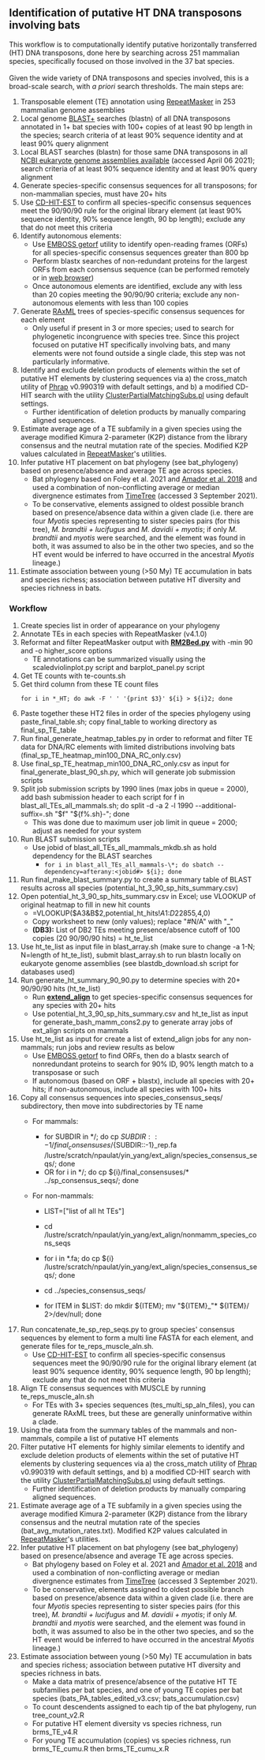 ## Identification of putative HT DNA transposons involving bats

This workflow is to computationally identify putative horizontally transferred (HT) DNA transposons, done here by searching across 251 mammalian species, specifically focused on those involved in the 37 bat species.\
\
Given the wide variety of DNA transposons and species involved, this is a broad-scale search, with _a priori_ search thresholds. The main steps are:
1. Transposable element (TE) annotation using [RepeatMasker](http://repeatmasker.org/) in 253 mammalian genome assemblies
2. Local genome [BLAST+](https://www.ncbi.nlm.nih.gov/books/NBK279690/) searches (blastn) of all DNA transposons annotated in 1+ bat species with 100+ copies of at least 90 bp length in the species; search criteria of at least 90% sequence identity and at least 90% query alignment
3. Local BLAST searches (blastn) for those same DNA transposons in all [NCBI eukaryote genome assemblies available](https://ftp.ncbi.nlm.nih.gov/blast/db/) (accessed April 06 2021); search criteria of at least 90% sequence identity and at least 90% query alignment
4. Generate species-specific consensus sequences for all transposons; for non-mammalian species, must have 20+ hits
5. Use [CD-HIT-EST](http://weizhongli-lab.org/cd-hit/) to confirm all species-specific consensus sequences meet the 90/90/90 rule for the original library element (at least 90% sequence identity, 90% sequence length, 90 bp length); exclude any that do not meet this criteria
6. Identify autonomous elements: 
     * Use [EMBOSS getorf](https://www.bioinformatics.nl/cgi-bin/emboss/help/getorf) utility to identify open-reading frames (ORFs) for all species-specific consensus sequences greater than 800 bp 
     * Perform blastx searches of non-redundant proteins for the largest ORFs from each consensus sequence (can be performed remotely or in [web browser](https://blast.ncbi.nlm.nih.gov/Blast.cgi?PROGRAM=blastx&PAGE_TYPE=BlastSearch&LINK_LOC=blasthome))
     * Once autonomous elements are identified, exclude any with less than 20 copies meeting the 90/90/90 criteria; exclude any non-autonomous elements with less than 100 copies
7. Generate [RAxML](https://github.com/stamatak/standard-RAxML) trees of species-specific consensus sequences for each element
     * Only useful if present in 3 or more species; used to search for phylogenetic incongruence with species tree. Since this project focused on putative HT specifically involving bats, and many elements were not found outside a single clade, this step was not particularly informative.
8. Identify and exclude deletion products of elements within the set of putative HT elements by clustering sequences via a) the cross_match utility of [Phrap](http://www.phrap.org/phredphrapconsed.html) v0.990319 with default settings, and b) a modified CD-HIT search with the utility [ClusterPartialMatchingSubs.pl](https://currentprotocols.onlinelibrary.wiley.com/doi/abs/10.1002/cpz1.154) using default settings.
    * Further identification of deletion products by manually comparing aligned sequences.
9. Estimate average age of a TE subfamily in a given species using the average modified Kimura 2-parameter (K2P) distance from the library consensus and the neutral mutation rate of the species. Modified K2P values calculated in [RepeatMasker](http://repeatmasker.org/)'s utilities.
10. Infer putative HT placement on bat phylogeny (see bat_phylogeny) based on presence/absence and average TE age across species.
    * Bat phylogeny based on Foley et al. 2021 and [Amador et al. 2018](https://link.springer.com/article/10.1007/s10914-016-9363-8) and used a combination of non-conflicting average or median divergnence estimates from [TimeTree](http://www.timetree.org/) (accessed 3 September 2021).
    * To be conservative, elements assigned to oldest possible branch based on presence/absence data within a given clade (i.e. there are four _Myotis_ species representing to sister species pairs (for this tree), _M. brandtii + lucifugus_ and _M. davidii + myotis_; if only _M. brandtii_ and _myotis_ were searched, and the element was found in both, it was assumed to also be in the other two species, and so the HT event would be inferred to have occurred in the ancestral _Myotis_ lineage.)
11. Estimate association between young (>50 My) TE accumulation in bats and species richess; association between putative HT diversity and species richness in bats.


### Workflow
1. Create species list in order of appearance on your phylogeny
2. Annotate TEs in each species with RepeatMasker (v4.1.0)
3. Reformat and filter RepeatMasker output with [**RM2Bed.py**](https://github.com/davidaray/bioinfo_tools/blob/master/RM2bed.py) with -min 90 and -o higher_score options
    * TE annotations can be summarized visually using the scaledviolinplot.py script and barplot_panel.py script
4. Get TE counts with te-counts.sh
5. Get third column from these TE count files
    ```
    for i in *_HT; do awk -F ' ' '{print $3}' ${i} > ${i}2; done
    ```
6. Paste together these HT2 files in order of the species phylogeny using paste_final_table.sh; copy final_table to working directory as final_sp_TE_table
7. Run final_generate_heatmap_tables.py in order to reformat and filter TE data for DNA/RC elements with limited distributions involving bats (final_sp_TE_heatmap_min100_DNA_RC_only.csv)
8. Use final_sp_TE_heatmap_min100_DNA_RC_only.csv as input for final_generate_blast_90_sh.py, which will generate job submission scripts
9. Split job submission scripts by 1990 lines (max jobs in queue = 2000), add bash submission header to each script
    for f in blast_all_TEs_all_mammals.sh; do split -d -a 2 -l 1990 --additional-suffix=.sh "$f" "${f%.sh}-"; done
    * This was done due to maximum user job limit in queue = 2000; adjust as needed for your system
10. Run BLAST submission scripts
    * Use jobid of blast_all_TEs_all_mammals_mkdb.sh as hold dependency for the BLAST searches
      * ```for i in blast_all_TEs_all_mammals-\*; do sbatch --dependency=afterany:<jobid#> ${i}; done```
11. Run final_make_blast_summary.py to create a summary table of BLAST results across all species (potential_ht_3_90_sp_hits_summary.csv)
12. Open potential_ht_3_90_sp_hits_summary.csv in Excel; use VLOOKUP of original heatmap to fill in new hit counts
    * =VLOOKUP($A3&B$2,potential_ht_hits!$A$1:$D$22855,4,0)
    * Copy worksheet to new (only values); replace "#N/A" with "_"
    * **(DB3):** List of DB2 TEs meeting presence/absence cutoff of 100 copies (20 90/90/90 hits) = ht_te_list
13. Use ht_te_list as input file in blast_array.sh (make sure to change -a 1-N; N=length of ht_te_list), submit blast_array.sh to run blastn locally on eukaryote genome assemblies (see blastdb_download.sh script for databases used)
14. Run generate_ht_summary_90_90.py to determine species with 20+ 90/90/90 hits (ht_te_list)
    * Run [**extend_align**](https://github.com/davidaray/bioinfo_tools/blob/master/extend_align.sh) to get species-specific consensus sequences for any species with 20+ hits
    * Use potential_ht_3_90_sp_hits_summary.csv and ht_te_list as input for generate_bash_mamm_cons2.py to generate array jobs of ext_align scripts on mammals
15. Use ht_te_list as input for create a list of extend_align jobs for any non-mammals; run jobs and review results as below
    * Use [EMBOSS getorf](https://www.bioinformatics.nl/cgi-bin/emboss/help/getorf) to find ORFs, then do a blastx search of nonredundant proteins to search for 90% ID, 90% length match to a transposase or such
    * If autonomous (based on ORF + blastx), include all species with 20+ hits; if non-autonomous, include all species with 100+ hits
16. Copy all consensus sequences into species_consensus_seqs/ subdirectory, then move into subdirectories by TE name
     * For mammals:
         * for SUBDIR in \*/; do cp ${SUBDIR::-1}/final_consensuses/${SUBDIR::-1}\_rep.fa /lustre/scratch/npaulat/yin_yang/ext_align/species_consensus_seqs/; done
         * OR for i in \*/; do cp ${i}/final_consensuses/* ../sp_consensus_seqs/; done
    
    * For non-mammals:
         * LIST=\["list of all ht TEs"]
    
         * cd /lustre/scratch/npaulat/yin_yang/ext_align/nonmamm_species_cons_seqs
         * for i in \*.fa; do cp ${i} /lustre/scratch/npaulat/yin_yang/ext_align/species_consensus_seqs/; done
         * cd ../species_consensus_seqs/
         * for ITEM in $LIST: do mkdir ${ITEM}; mv "${ITEM}\_"* ${ITEM}/ 2>/dev/null; done
17. Run concatenate_te_sp_rep_seqs.py to group species' consensus sequences by element to form a multi line FASTA for each element, and generate files for te_reps_muscle_aln.sh.
    * Use [CD-HIT-EST](http://weizhongli-lab.org/cd-hit/) to confirm all species-specific consensus sequences meet the 90/90/90 rule for the original library element (at least 90% sequence identity, 90% sequence length, 90 bp length); exclude any that do not meet this criteria
18. Align TE consensus sequences with MUSCLE by running te_reps_muscle_aln.sh
    * For TEs with 3+ species sequences (tes_multi_sp_aln_files), you can generate RAxML trees, but these are generally uninformative within a clade.
19. Using the data from the summary tables of the mammals and non-mammals, compile a list of putative HT elements
20. Filter putative HT elements for highly similar elements to identify and exclude deletion products of elements within the set of putative HT elements by clustering sequences via a) the cross_match utility of [Phrap](http://www.phrap.org/phredphrapconsed.html) v0.990319 with default settings, and b) a modified CD-HIT search with the utility [ClusterPartialMatchingSubs.pl](https://currentprotocols.onlinelibrary.wiley.com/doi/abs/10.1002/cpz1.154) using default settings.
    * Further identification of deletion products by manually comparing aligned sequences.
21. Estimate average age of a TE subfamily in a given species using the average modified Kimura 2-parameter (K2P) distance from the library consensus and the neutral mutation rate of the species (bat_avg_mutation_rates.txt). Modified K2P values calculated in [RepeatMasker](http://repeatmasker.org/)'s utilities.
22. Infer putative HT placement on bat phylogeny (see bat_phylogeny) based on presence/absence and average TE age across species.
    * Bat phylogeny based on Foley et al. 2021 and [Amador et al. 2018](https://link.springer.com/article/10.1007/s10914-016-9363-8) and used a combination of non-conflicting average or median divergnence estimates from [TimeTree](http://www.timetree.org/) (accessed 3 September 2021).
    * To be conservative, elements assigned to oldest possible branch based on presence/absence data within a given clade (i.e. there are four _Myotis_ species representing to sister species pairs (for this tree), _M. brandtii + lucifugus_ and _M. davidii + myotis_; if only _M. brandtii_ and _myotis_ were searched, and the element was found in both, it was assumed to also be in the other two species, and so the HT event would be inferred to have occurred in the ancestral _Myotis_ lineage.)
23. Estimate association between young (>50 My) TE accumulation in bats and species richess; association between putative HT diversity and species richness in bats.
    * Make a data matrix of presence/absence of the putative HT TE subfamilies per bat species, and one of young TE copies per bat species (bats_PA_tables_edited_v3.csv; bats_accumulation.csv)
    * To count descendents assigned to each tip of the bat phylogeny, run tree_count_v2.R
    * For putative HT element diversity vs species richness, run brms_TE_v4.R
    * For young TE accumulation (copies) vs species richness, run brms_TE_cumu.R then brms_TE_cumu_x.R
